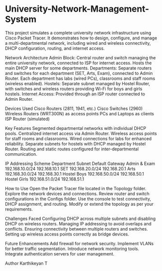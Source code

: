 # University-Network-Management-System
This project simulates a complete university network infrastructure using Cisco Packet Tracer. It demonstrates how to design, configure, and manage a multi-departmental network, including wired and wireless connectivity, DHCP configuration, routing, and internet access.

Network Architecture
    Admin Block: Central router and switch managing the entire university network, connected to ISP for internet access. Hosts the main DHCP server for some departments.
    Departments: Separate routers and switches for each department (SET, Arts, Exam), connected to Admin Router. Each department has labs (wired PCs), classrooms and staff rooms (wireless enabled).
    Hostels: Separate subnet managed by Hostel Router, with switches and wireless routers providing Wi-Fi for boys and girls hostels.
    Internet Access: Provided through an ISP router connected to Admin Router.

Devices Used
    Cisco Routers (2811, 1941, etc.)
    Cisco Switches (2960)
    Wireless Routers (WRT300N) as access points
    PCs and Laptops as clients
    ISP Router (simulated)

Key Features
    Segmented departmental networks with individual DHCP pools.
    Centralized internet access via Admin Router.
    Wireless access points for staff rooms and classrooms.
    Wired connections for labs for enhanced reliability.
    Separate subnets for hostels with DHCP managed by Hostel Router.
    Routing and static routes configured for inter-departmental communication.

IP Addressing Scheme
Department	Subnet	Default Gateway
Admin & Exam	192.168.10.0/24	192.168.10.1
SET	192.168.20.0/24	192.168.20.1
Arts	192.168.30.0/24	192.168.30.1
Hostel Boys	192.168.50.0/24	192.168.50.1
Hostel Girls	192.168.51.0/24	192.168.51.1

How to Use
    Open the Packet Tracer file located in the Topology folder.
    Explore the network devices and connections.
    Review router and switch configurations in the Configs folder.
    Use the console to test connectivity, DHCP assignment, and routing.
    Modify or extend the topology as per your requirements.

Challenges Faced
    Configuring DHCP across multiple subnets and disabling DHCP on wireless routers.
    Managing IP addressing to avoid overlaps and conflicts.
    Ensuring connectivity between multiple routers and switches.
    Setting up wireless access points correctly as bridge devices.

Future Enhancements
    Add firewall for network security.
    Implement VLANs for better traffic segmentation.
    Introduce network monitoring tools.
    Integrate authentication servers for user management.

Author
Karthikeyan T
